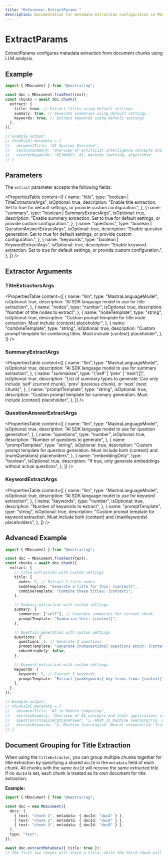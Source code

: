 ```yaml
---
title: "Reference: ExtractParams "
description: Documentation for metadata extraction configuration in Mastra.
---
```


# ExtractParams

ExtractParams configures metadata extraction from document chunks using LLM analysis.

## Example

```typescript showLineNumbers copy
import { MDocument } from "@mastra/rag";

const doc = MDocument.fromText(text);
const chunks = await doc.chunk({
  extract: {
    title: true, // Extract titles using default settings
    summary: true, // Generate summaries using default settings
    keywords: true, // Extract keywords using default settings
  },
});

// Example output:
// chunks[0].metadata = {
//   documentTitle: "AI Systems Overview",
//   sectionSummary: "Overview of artificial intelligence concepts and applications",
//   excerptKeywords: "KEYWORDS: AI, machine learning, algorithms"
// }
```

## Parameters

The `extract` parameter accepts the following fields:

<PropertiesTable
  content={[
    {
      name: "title",
      type: "boolean | TitleExtractorsArgs",
      isOptional: true,
      description:
        "Enable title extraction. Set to true for default settings, or provide custom configuration.",
    },
    {
      name: "summary",
      type: "boolean | SummaryExtractArgs",
      isOptional: true,
      description:
        "Enable summary extraction. Set to true for default settings, or provide custom configuration.",
    },
    {
      name: "questions",
      type: "boolean | QuestionAnswerExtractArgs",
      isOptional: true,
      description:
        "Enable question generation. Set to true for default settings, or provide custom configuration.",
    },
    {
      name: "keywords",
      type: "boolean | KeywordExtractArgs",
      isOptional: true,
      description:
        "Enable keyword extraction. Set to true for default settings, or provide custom configuration.",
    },
  ]}
/>

## Extractor Arguments

### TitleExtractorsArgs

<PropertiesTable
  content={[
    {
      name: "llm",
      type: "MastraLanguageModel",
      isOptional: true,
      description: "AI SDK language model to use for title extraction",
    },
    {
      name: "nodes",
      type: "number",
      isOptional: true,
      description: "Number of title nodes to extract",
    },
    {
      name: "nodeTemplate",
      type: "string",
      isOptional: true,
      description:
        "Custom prompt template for title node extraction. Must include {context} placeholder",
    },
    {
      name: "combineTemplate",
      type: "string",
      isOptional: true,
      description:
        "Custom prompt template for combining titles. Must include {context} placeholder",
    },
  ]}
/>

### SummaryExtractArgs

<PropertiesTable
  content={[
    {
      name: "llm",
      type: "MastraLanguageModel",
      isOptional: true,
      description: "AI SDK language model to use for summary extraction",
    },
    {
      name: "summaries",
      type: "('self' | 'prev' | 'next')[]",
      isOptional: true,
      description:
        "List of summary types to generate. Can only include 'self' (current chunk), 'prev' (previous chunk), or 'next' (next chunk)",
    },
    {
      name: "promptTemplate",
      type: "string",
      isOptional: true,
      description:
        "Custom prompt template for summary generation. Must include {context} placeholder",
    },
  ]}
/>

### QuestionAnswerExtractArgs

<PropertiesTable
  content={[
    {
      name: "llm",
      type: "MastraLanguageModel",
      isOptional: true,
      description: "AI SDK language model to use for question generation",
    },
    {
      name: "questions",
      type: "number",
      isOptional: true,
      description: "Number of questions to generate",
    },
    {
      name: "promptTemplate",
      type: "string",
      isOptional: true,
      description:
        "Custom prompt template for question generation. Must include both {context} and {numQuestions} placeholders",
    },
    {
      name: "embeddingOnly",
      type: "boolean",
      isOptional: true,
      description: "If true, only generate embeddings without actual questions",
    },
  ]}
/>

### KeywordExtractArgs

<PropertiesTable
  content={[
    {
      name: "llm",
      type: "MastraLanguageModel",
      isOptional: true,
      description: "AI SDK language model to use for keyword extraction",
    },
    {
      name: "keywords",
      type: "number",
      isOptional: true,
      description: "Number of keywords to extract",
    },
    {
      name: "promptTemplate",
      type: "string",
      isOptional: true,
      description:
        "Custom prompt template for keyword extraction. Must include both {context} and {maxKeywords} placeholders",
    },
  ]}
/>

## Advanced Example

```typescript showLineNumbers copy
import { MDocument } from "@mastra/rag";

const doc = MDocument.fromText(text);
const chunks = await doc.chunk({
  extract: {
    // Title extraction with custom settings
    title: {
      nodes: 2, // Extract 2 title nodes
      nodeTemplate: "Generate a title for this: {context}",
      combineTemplate: "Combine these titles: {context}",
    },

    // Summary extraction with custom settings
    summary: {
      summaries: ["self"], // Generate summaries for current chunk
      promptTemplate: "Summarize this: {context}",
    },

    // Question generation with custom settings
    questions: {
      questions: 3, // Generate 3 questions
      promptTemplate: "Generate {numQuestions} questions about: {context}",
      embeddingOnly: false,
    },

    // Keyword extraction with custom settings
    keywords: {
      keywords: 5, // Extract 5 keywords
      promptTemplate: "Extract {maxKeywords} key terms from: {context}",
    },
  },
});

// Example output:
// chunks[0].metadata = {
//   documentTitle: "AI in Modern Computing",
//   sectionSummary: "Overview of AI concepts and their applications in computing",
//   questionsThisExcerptCanAnswer: "1. What is machine learning?\n2. How do neural networks work?",
//   excerptKeywords: "1. Machine learning\n2. Neural networks\n3. Training data"
// }
```

## Document Grouping for Title Extraction

When using the `TitleExtractor`, you can group multiple chunks together for title extraction by specifying a shared `docId` in the `metadata` field of each chunk. All chunks with the same `docId` will receive the same extracted title. If no `docId` is set, each chunk is treated as its own document for title extraction.

**Example:**

```ts
import { MDocument } from "@mastra/rag";

const doc = new MDocument({
  docs: [
    { text: "chunk 1", metadata: { docId: "docA" } },
    { text: "chunk 2", metadata: { docId: "docA" } },
    { text: "chunk 3", metadata: { docId: "docB" } },
  ],
  type: "text",
});

await doc.extractMetadata({ title: true });
// The first two chunks will share a title, while the third chunk will be assigned a separate title.
```
